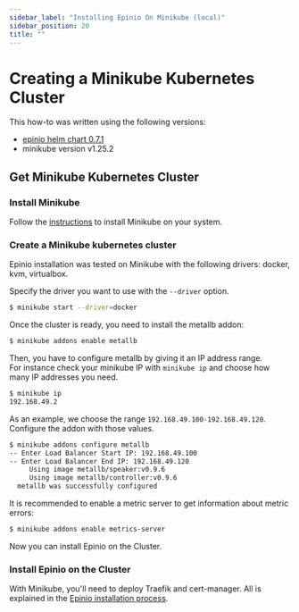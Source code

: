```yaml
---
sidebar_label: "Installing Epinio On Minikube (local)"
sidebar_position: 20
title: ""
---
```


# Creating a Minikube Kubernetes Cluster

This how-to was written using the following versions:
* [epinio helm chart 0.7.1](https://github.com/epinio/helm-charts/releases/tag/epinio-0.7.1)
* minikube version v1.25.2
## Get Minikube Kubernetes Cluster

### Install Minikube

Follow the [instructions](https://minikube.sigs.k8s.io/docs/start/) to install Minikube on your system.

### Create a Minikube kubernetes cluster

Epinio installation was tested on Minikube with the following drivers: docker, kvm, virtualbox.

Specify the driver you want to use with the `--driver` option.

```bash
$ minikube start --driver=docker
```

Once the cluster is ready, you need to install the metallb addon:

```bash
$ minikube addons enable metallb
```

Then, you have to configure metallb by giving it an IP address range.<br />
For instance check your minikube IP with `minikube ip` and choose how many IP addresses you need.

```bash
$ minikube ip
192.168.49.2
```

As an example, we choose the range `192.168.49.100-192.168.49.120`.<br />
Configure the addon with those values.

```bash
$ minikube addons configure metallb
-- Enter Load Balancer Start IP: 192.168.49.100
-- Enter Load Balancer End IP: 192.168.49.120
     Using image metallb/speaker:v0.9.6
     Using image metallb/controller:v0.9.6
  metallb was successfully configured
```
It is recommended to enable a metric server to get information about metric errors:
```bash
$ minikube addons enable metrics-server
```

Now you can install Epinio on the Cluster.


### Install Epinio on the Cluster

With Minikube, you'll need to deploy Traefik and cert-manager.
All is explained in the [Epinio installation process](../installation/install_epinio.md).
